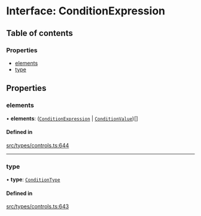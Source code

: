# Interface: ConditionExpression

## Table of contents

### Properties

- [elements](../wiki/ConditionExpression#elements)
- [type](../wiki/ConditionExpression#type)

## Properties

### elements

• **elements**: ([`ConditionExpression`](../wiki/ConditionExpression) \| [`ConditionValue`](../wiki/ConditionValue))[]

#### Defined in

[src/types/controls.ts:644](https://github.com/decisively-io/interview-sdk/blob/3e6bd8aef036b04e16a1e39d9ad7edd1b29b4058/src/types/controls.ts#L644)

___

### type

• **type**: [`ConditionType`](../wiki/Exports#conditiontype)

#### Defined in

[src/types/controls.ts:643](https://github.com/decisively-io/interview-sdk/blob/3e6bd8aef036b04e16a1e39d9ad7edd1b29b4058/src/types/controls.ts#L643)
